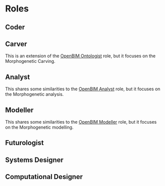 # Roles


## Coder



## Carver
This is an extension of the [OpenBIM Ontologist] role, but it focuses on the Morphogenetic Carving.


## Analyst

This shares some similarities to the [OpenBIM Analyst] role, but it focuses on the Morphogenetic analysis.


## Modeller
This shares some similarities to the [OpenBIM Modeller] role, but it focuses on the Morphogenetic modelling.


## Futurologist


## Systems Designer


## Computational Designer

[OpenBIM Modeller]: https://github.com/timmcginley/41934/tree/main/Roles/Modeller
[OpenBIM Analyst]: https://github.com/timmcginley/41934/tree/main/Roles/Analyst
[OpenBIM Ontologist]: https://github.com/timmcginley/41934/tree/main/Roles/Ontologist
